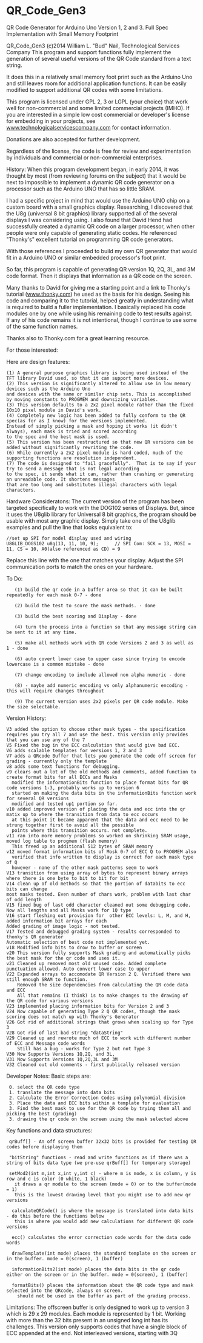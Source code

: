 QR_Code_Gen3
============

QR Code Generator for Arduino Uno Version 1, 2 and 3. Full Spec Implementation with Small Memory Footprint

QR_Code_Gen3
(c)2014 William L. "Bud" Nail, Technological Services Company
This program and support functions fully implement the generation of several useful versions of the QR Code standard from a text string.

It does this in a relatively small memory foot print such as the Arduino Uno and still leaves room for additional application functions.
It can be easily modified to support additional QR codes with some limitations.

This program is licensed under GPL 2, 3 or LGPL (your choice) that work well for non-commercial and some limited commercial projects (IMHO). 
If you are interested in a simple low cost commercial or developer's license for embedding in your projects, 
see  www.technologicalservicescompany.com for contact information.

Donations are also accepted for further development. 

Regardless of the license, the code is free for review and experimentation by individuals and commercial or non-commercial enterprises.

History:
When this program development began, in early 2014, it was thought by most (from reviewing forums on the subject) that it would be next to impossible to implement a dynamic QR code generator on a processor such as the Arduino UNO that has so little SRAM.

I had a specific project in mind that would use the Arduino UNO chip on a custom board with a small graphics display.
Researching, I discovered that the U8g (universal 8 bit graphics) library supported all of the several displays I was considering using.
I also found that David Hend had successfully created a dynamic QR code on a larger processor, when other people were only capable
of generating static codes. He referenced "Thonky's" excellent tutorial on programming QR code generators.

With those references I proceeded to build my own QR generator that would fit in a Arduino UNO or similar embedded processor's foot print.

So far, this program is capable of generating QR version 1Q, 2Q, 3L, and 3M code format. Then it displays 
that information as a QR code on the screen. 

Many thanks to David for giving me a starting point and a link to Thonky's tutorial (www.thonky.com) he used as the basis for his design.
Seeing his code and comparing it to the tutorial, helped greatly in understanding what is required to build a fuller implementation.
I basically replaced his code modules one by one while using his remaining code to test results against. If any of his code remains it 
is not intentional, though I continue to use some of the same function names.

Thanks also to Thonky.com for a great learning resource.

For those interested:

Here are design features: 

    (1) A general purpose graphics library is being used instead of the TFT library David used, so that it can support more devices.
    (2) This version is significantly altered to allow use in low memory devices such as the Arduino Uno 
    and devices with the same or similar chip sets. This is accomplished by moving constants to PROGMEM and downsizing variables.
    (3) This version defaults to a 2x2 pixel module rather than the fixed 10x10 pixel module in David's work. 
    (4) Completely new logic has been added to fully conform to the QR spec(as for as I know) for the versions implemented. 
    Instead of simply picking a mask and hoping it works (it didn't always), each mask is tried and scored according
    to the spec and the best mask is used.
    (5) This version has been restructured so that new QR versions can be added without significantly rewriting the code.
    (6) While currently a 2x2 pixel module is hard coded, much of the supporting functions are resolution independent.
    (7) The code is designed to "fail gracefully".  That is to say if your try to send a message that is not legal according
    to the spec, it sends what it can, rather than crashing or generating an unreadable code. It shortens messages
    that are too long and substitutes illegal characters with legal characters.

Hardware Consideratons: 
The current version of the program has been targeted specifically to work with the DOG102 series of Displays. But,
since it uses the U8glib library for Universal 8 bit graphics, the program should be usable with most any graphic display.
Simply take one of the U8glib examples and pull the line that looks equivalent to:
```
//set up SPI for model display used and wiring
U8GLIB_DOGS102 u8g(13, 11, 10, 9);		// SPI Com: SCK = 13, MOSI = 11, CS = 10, A0(also referenced as CD) = 9
```
Replace this line with the one that matches your display.
Adjust the SPI communication ports to match the ones on your hardware.

To Do: 
       
       (1) build the qr code in a buffer area so that it can be built repeatedly for each mask 0-7 - done

       (2) build the test to score the mask methods. - done

       (3) build the best scoring and Display - done

       (4) turn the process into a function so that any message string can be sent to it at any time.

       (5) make all methods work with QR code Versions 2 and 3 as well as 1 - done

       (6) auto covert lower case to upper case since trying to encode lowercase is a common mistake - done

       (7) change encoding to include allowed non alpha numeric - done

       (8) - maybe add numeric encoding vs only alphanumeric encoding - this will require changes throughout

       (9) The current version uses 2x2 pixels per QR code module. Make the size selectable.
       
Version History:

    V3 added the option to choose other mask types - the specification requires you try all 7 and use the best. this version only provides that you can use any of the 7
    V5 Fixed the bug in the ECC calculation that would give bad ECC.
    V6 adds scalable templates for versions 1, 2 and 3
    V7 adds a QRcode Buffer that lets you generate the code off screen for grading - currently only the template
    v8 adds some text functions for debugging.
    v9 clears out a lot of the old methods and comments, added function to create format bits for all ECCs and Masks
      modified the informationBits function to place format bits for QR code versions 1-3, probably works up to version 6
      started on making the data bits in the informationBits function work for several QR versions
      modified and tested up1 portion so far.
    v10 added improved version of placing the data and ecc into the qr matix up to where the transition from data to ecc occurs
      at this point it became apparent that the data and ecc need to be strung together first to avoid all the possible
      points where this transition occurs. not complete.
    v11 ran into more memory problems so worked on shrinking SRAM usage, moved log table to progmem (flash memory)
      This freed up an additional 512 bytes of SRAM memory
    v12 moved format information bits of Mosk 0-7 of ECC Q to PROGMEM also
      verified that info written to display is correct for each mask type of Q
      however - none of the other mask patterns seem to work
    V13 transition from using array of bytes to represent binary arrays where there is one byte to bit to bit for bit
    V14 clean up of old methods so that the portion of databits to ecc bits can change
    most masks tested. Even number of chars work, problem with last char of odd length
    V15 fixed bug of last odd character cleaned out some debugging code. Now all lengths and all Masks work for 1Q type
    V16 start fleshing out provision for  other ECC levels: L, M, and H, added information bit arrays for each
    Added grading of image logic - not tested.
    V17 Tested and debugged grading system - results corresponded to thonky's QR generator
    Automatic selection of best code not implemented yet.
    v18 Modified info bits to drow to buffer or screen
    v20 This version fully supports Mask grading and automatically picks the best mask for the qr code and uses it.
    v21 Cleaned up removed most old unused code. Added complete punctuation allowed. Auto convert lower case to upper
    V22 Expanded arrays to accomodate QR Version 2 Q. Verified there was still enough SRAM to function.
        Removed the size dependencies from calculating the QR code data and ECC
        All that remains (I think) is to make changes to the drawing of the QR code for various versions
    V23 implemented placing information bits for Version 2 and 3
    V24 Now capable of generating Type 2 Q QR codes, though the mask scoring does not match up with Thonky's Generator
    V26 Got rid of additional strings that grows when scaling up for Type 3
    V28 Got rid of last bad string "dataString"
    V29 Cleaned up and rewrote much of ECC to work with different number of ECC and Message code words
        Still has a bug - works for Type 2 but not Type 3
    V30 Now Supports Versions 1Q,2Q, and 3L,
    V31 Now Supports Versions 1Q,2Q,3L and 3M
    V32 Cleaned out old comments - first publically released version

Developer Notes:
  Basic steps are:
    
     0. select the QR code type
     1. translate the message into data bits
     2. Calculate the Error Correction Codes using polynomial division
     3. Place the data and ECC bits within a template for evaluation
     3. Find the best mask to use for the QR code by trying them all and picking the best (grading)
     3. drawing the qr code on the screen using the mask selected above
     
  Key functions and data structures:
     
     qrBuff[] - An off screen buffer 32x32 bits is provided for testing QR codes before displaying them 
 
     "bitString" functions - read and write functions as if there was a string of bits data type (we pre-use qrBuff[] for temporary storage)
 
     setMod2(int m,int x,int y,int c) - where m is mode, x is column, y is row and c is color (0 white, 1 black)
       it draws a qr module to the screen (mode = 0) or to the buffer(mode = 1)
       this is the lowest drawing level that you might use to add new qr versions
       
      calculateQRCode() is where the message is translated into data bits - do this before the functions below
       this is where you would add new calculations for different QR code versions
       
      ecc() calculates the error correction code words for the data code words
 
      drawTemplate(int mode) places the standard template on the screen or in the buffer. mode = 0(screen), 1 (buffer)
      
      informationBits2(int mode) places the data bits in the qr code either on the screen or in the buffer. mode = 0(screen), 1 (buffer)
      
      formatBits() places the information about the QR code type and mask selected into the QRcode, always on screen. 
        should not be used in the buffer as part of the grading process.
        
  Limitations:
    The offscreen buffer is only designed to work up to version 3 which is 29 x 29 modules. Each module is represented by 1 bit.
    Working with more than the 32 bits present in an unsigned long int has its challenges.
    This version only supports codes that have a single block of ECC appended at the end. Not interleaved versions, starting with 3Q
